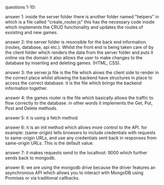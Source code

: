 questions 1-10:

answer 1: inside the server folder there is another folder named "helpers" in which is a file called "create_router.js" this has the necessary code inside which implements the CRUD functionality and updates the routes of exsisting and new games.

answer 2: the server folder is resonsible for the back end information. (routes, database, api etc.). Whilst the front end is being taken care of by the client folder which renders the data from the server folder and puts it online via the domain it also allows the user to make changes to the database by inserting and deleting games. (HTML, CSS).

answer 3: the server.js file is the file which alows the client side to render in the correct place whilst allowing the backend have structures in place to access the correct database. it is the file which brings the backend information together.

answer 4: the games router is the file which basically allows the traffic to flow correctly to the database. in other words it implements the Get, Put, Post and Delete methods.

answer 5: it is using a fetch method.

answer 6: it is an init method which allows more control to the API. for example: (same-origin)
tells browsers to include credentials with requests to same-origin URLs, and use any credentials sent back in responses from same-origin URLs. This is the default value.

answer 7: it makes requests send to the localhost: 9000 which further sends back to mongodb.

answer 8: we are using the mongodb drive because the driver features an asynchronous API which allows you to interact with MongoDB using Promises or via traditional callbacks.